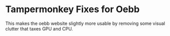 # Tampermonkey Fixes for Oebb

This makes the oebb website slightly more usable by removing some visual clutter
that taxes GPU and CPU.
